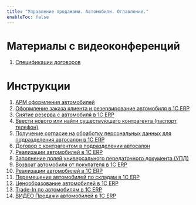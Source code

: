 ```yaml
---
title: "Управление продажами. Автомобили. Оглавление."
enableToc: false
---
```

# Материалы с видеоконференций
1. [Спецификации договоров](ERP/Управление%20продажами/Автомобили/Спецификации%20договоров.md)

# Инструкции 
1. [АРМ оформления автомобилей](АРМ%20оформления%20автомобилей.md)
2. [Оформление заказа клиента и резервирование автомобиля в 1С ERP](Оформление%20заказа%20клиента%20и%20резервирование%20автомобиля%20в%201С%20ERP.md)
3. [Снятие резерва с автомобиля в 1С ERP](Снятие%20резерва%20с%20автомобиля%20в%201С%20ERP.md)
4. [Ввести нового или найти существующего контрагента (паспорт, телефон)](Ввести%20нового%20или%20найти%20существующего%20контрагента%20(паспорт,%20телефон).md)
5. [Получение согласие на обработку персональных данных для подразделения автосалон в 1С ERP](Получение%20согласие%20на%20обработку%20персональных%20данных%20для%20подразделения%20автосалон%20в%201С%20ERP.md)
6. [Договор с контрагентом в подразделении автосалон](Договор%20с%20контрагентом%20в%20подразделении%20автосалон.md)
7. [Реализации автомобилей в 1С ERP](Реализации%20автомобилей%20в%201С%20ERP.md)
8. [Заполнение полей универсального передаточного документа (УПД)](Заполнение%20полей%20универсального%20передаточного%20документа%20(УПД).md)
9. [Возврат автомобиля от покупателя в 1С ERP](Возврат%20автомобиля%20от%20покупателя%20в%201С%20ERP.md)
10. [Реализации автомобилей в 1С ERP](Реализации%20автомобилей%20в%201С%20ERP.md)
11. [Перемещение автомобилей по складам в 1С ERP](Перемещение%20автомобилей%20по%20складам%20в%201С%20ERP.md)
12. [Ценообразование автомобилей в 1С ERP](Ценообразование%20автомобилей%20в%201С%20ERP.md)
13. [Trade-In по автомобилям в 1С ERP](Trade-In%20по%20автомобилям%20в%201С%20ERP.md)
14. [ВИДЕО Продажи автомобилей в 1С ERP](ВИДЕО%20Продажи%20автомобилей%20в%201С%20ERP.md)




